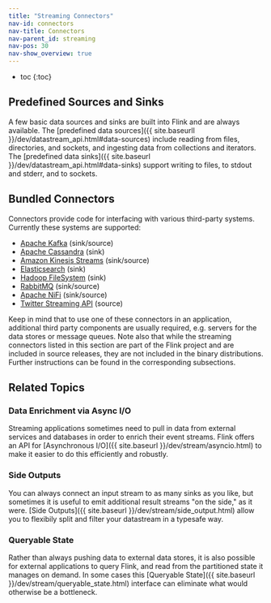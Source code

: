 ```yaml
---
title: "Streaming Connectors"
nav-id: connectors
nav-title: Connectors
nav-parent_id: streaming
nav-pos: 30
nav-show_overview: true
---
```

<!--
Licensed to the Apache Software Foundation (ASF) under one
or more contributor license agreements.  See the NOTICE file
distributed with this work for additional information
regarding copyright ownership.  The ASF licenses this file
to you under the Apache License, Version 2.0 (the
"License"); you may not use this file except in compliance
with the License.  You may obtain a copy of the License at

  http://www.apache.org/licenses/LICENSE-2.0

Unless required by applicable law or agreed to in writing,
software distributed under the License is distributed on an
"AS IS" BASIS, WITHOUT WARRANTIES OR CONDITIONS OF ANY
KIND, either express or implied.  See the License for the
specific language governing permissions and limitations
under the License.
-->

* toc
{:toc}

## Predefined Sources and Sinks

A few basic data sources and sinks are built into Flink and are always available.
The [predefined data sources]({{ site.baseurll }}/dev/datastream_api.html#data-sources) include reading from files, directories, and sockets, and
ingesting data from collections and iterators.
The [predefined data sinks]({{ site.baseurl }}/dev/datastream_api.html#data-sinks) support writing to files, to stdout and stderr, and to sockets.

## Bundled Connectors

Connectors provide code for interfacing with various third-party systems. Currently these systems are supported:

 * [Apache Kafka](kafka.html) (sink/source)
 * [Apache Cassandra](cassandra.html) (sink)
 * [Amazon Kinesis Streams](kinesis.html) (sink/source)
 * [Elasticsearch](elasticsearch.html) (sink)
 * [Hadoop FileSystem](filesystem_sink.html) (sink)
 * [RabbitMQ](rabbitmq.html) (sink/source)
 * [Apache NiFi](nifi.html) (sink/source)
 * [Twitter Streaming API](twitter.html) (source)

Keep in mind that to use one of these connectors in an application, additional third party
components are usually required, e.g. servers for the data stores or message queues.
Note also that while the streaming connectors listed in this section are part of the
Flink project and are included in source releases, they are not included in the binary distributions. 
Further instructions can be found in the corresponding subsections.

## Related Topics

### Data Enrichment via Async I/O

Streaming applications sometimes need to pull in data from external services and databases
in order to enrich their event streams.
Flink offers an API for [Asynchronous I/O]({{ site.baseurl }}/dev/stream/asyncio.html)
to make it easier to do this efficiently and robustly.

### Side Outputs

You can always connect an input stream to as many sinks as you like, but sometimes it is
useful to emit additional result streams "on the side," as it were.
[Side Outputs]({{ site.baseurl }}/dev/stream/side_output.html) allow you to flexibily
split and filter your datastream in a typesafe way.

### Queryable State

Rather than always pushing data to external data stores, it is also possible for external applications to query Flink,
and read from the partitioned state it manages on demand.
In some cases this [Queryable State]({{ site.baseurl }}/dev/stream/queryable_state.html) interface can
eliminate what would otherwise be a bottleneck.
